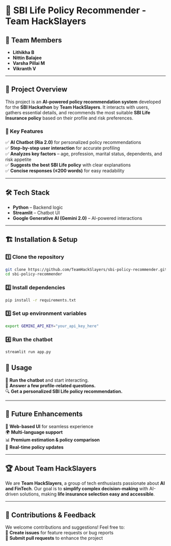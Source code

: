 # 🏦 SBI Life Policy Recommender - Team HackSlayers  

## 👥 Team Members  
- **Lithikha B**  
- **Nittin Balajee**  
- **Varsha Pillai M**  
- **Vikranth V**  

---

## 🚀 Project Overview  
This project is an **AI-powered policy recommendation system** developed for the **SBI Hackathon** by **Team HackSlayers**. It interacts with users, gathers essential details, and recommends the most suitable **SBI Life Insurance policy** based on their profile and risk preferences.  

### 🔹 Key Features  
✅ **AI Chatbot (Ria 2.0)** for personalized policy recommendations  
✅ **Step-by-step user interaction** for accurate profiling  
✅ **Analyzes key factors** – age, profession, marital status, dependents, and risk appetite  
✅ **Suggests the best SBI Life policy** with clear explanations  
✅ **Concise responses (≤200 words)** for easy readability  

---

## 🛠 Tech Stack  
- **Python** – Backend logic  
- **Streamlit** – Chatbot UI  
- **Google Generative AI (Gemini 2.0)** – AI-powered interactions  

---

## 🏗 Installation & Setup  

### 1️⃣ Clone the repository  
```bash
git clone https://github.com/TeamHackSlayers/sbi-policy-recommender.git
cd sbi-policy-recommender
```
### 2️⃣ Install dependencies
```bash
pip install -r requirements.txt
```
### 3️⃣ Set up environment variables
```bash
export GEMINI_API_KEY="your_api_key_here"
```
### 4️⃣ Run the chatbot
```bash
streamlit run app.py
```
## 📜 Usage  
💬 **Run the chatbot** and start interacting.  
📝 **Answer a few profile-related questions.**  
🔍 **Get a personalized SBI Life policy recommendation.**  

---

## 🎯 Future Enhancements  
🚀 **Web-based UI** for seamless experience  
🌍 **Multi-language support**  
📊 **Premium estimation & policy comparison**  
📡 **Real-time policy updates**  

---

## 🏆 About Team HackSlayers  
We are **Team HackSlayers**, a group of tech enthusiasts passionate about **AI and FinTech**. Our goal is to **simplify complex decision-making** with AI-driven solutions, making **life insurance selection easy and accessible**.  

---

## 🤝 Contributions & Feedback  
We welcome contributions and suggestions! Feel free to:  
🔹 **Create issues** for feature requests or bug reports  
🔹 **Submit pull requests** to enhance the project  
